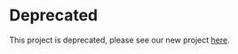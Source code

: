# Deprecated

This project is deprecated, please see our new project [here](https://github.com/blindnet-io/blindsend-server).
